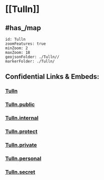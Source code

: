 # [[Tulln]] 



## #has_/map  



```leaflet
id: Tulln
zoomFeatures: true 
minZoom: 2 
maxZoom: 18
geojsonFolder: ./Tulln//
markerFolder: ./Tulln/
```


## Confidential Links & Embeds: 

### [Tulln](/_Standards/Earth/Continent/Europe/Europe~Central/Austria/Austrias_States/Niederösterreich/counties~NÖ/Tulln.md) 

### [Tulln.public](/_public/Earth/Continent/Europe/Europe~Central/Austria/Austrias_States/Niederösterreich/counties~NÖ/Tulln.public.md) 

### [Tulln.internal](/_internal/Earth/Continent/Europe/Europe~Central/Austria/Austrias_States/Niederösterreich/counties~NÖ/Tulln.internal.md) 

### [Tulln.protect](/_protect/Earth/Continent/Europe/Europe~Central/Austria/Austrias_States/Niederösterreich/counties~NÖ/Tulln.protect.md) 

### [Tulln.private](/_private/Earth/Continent/Europe/Europe~Central/Austria/Austrias_States/Niederösterreich/counties~NÖ/Tulln.private.md) 

### [Tulln.personal](/_personal/Earth/Continent/Europe/Europe~Central/Austria/Austrias_States/Niederösterreich/counties~NÖ/Tulln.personal.md) 

### [Tulln.secret](/_secret/Earth/Continent/Europe/Europe~Central/Austria/Austrias_States/Niederösterreich/counties~NÖ/Tulln.secret.md)

